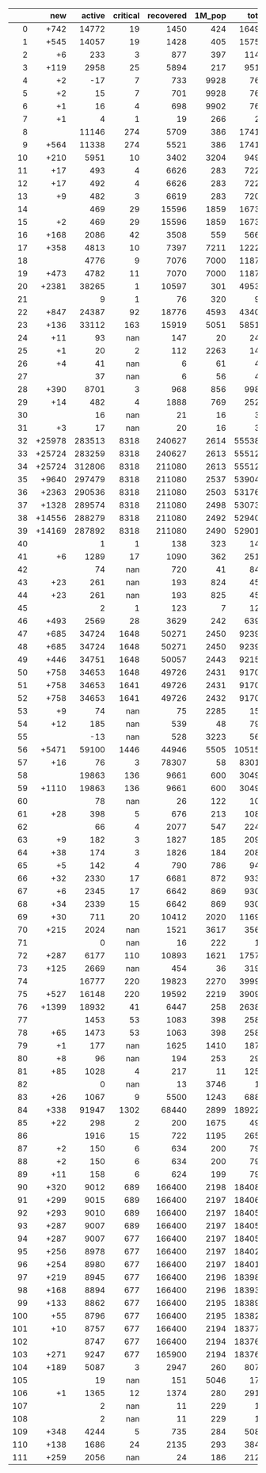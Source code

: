 |     |    new |   active |   critical |   recovered |   1M_pop |   total |
|----:|-------:|---------:|-----------:|------------:|---------:|--------:|
|   0 |   +742 |    14772 |         19 |        1450 |      424 |   16492 |
|   1 |   +545 |    14057 |         19 |        1428 |      405 |   15750 |
|   2 |     +6 |      233 |          3 |         877 |      397 |    1143 |
|   3 |   +119 |     2958 |         25 |        5894 |      217 |    9513 |
|   4 |     +2 |      -17 |          7 |         733 |     9928 |     767 |
|   5 |     +2 |       15 |          7 |         701 |     9928 |     767 |
|   6 |     +1 |       16 |          4 |         698 |     9902 |     765 |
|   7 |     +1 |        4 |          1 |          19 |      266 |      26 |
|   8 |        |    11146 |        274 |        5709 |      386 |   17415 |
|   9 |   +564 |    11338 |        274 |        5521 |      386 |   17415 |
|  10 |   +210 |     5951 |         10 |        3402 |     3204 |    9492 |
|  11 |    +17 |      493 |          4 |        6626 |      283 |    7221 |
|  12 |    +17 |      492 |          4 |        6626 |      283 |    7221 |
|  13 |     +9 |      482 |          3 |        6619 |      283 |    7204 |
|  14 |        |      469 |         29 |       15596 |     1859 |   16733 |
|  15 |     +2 |      469 |         29 |       15596 |     1859 |   16733 |
|  16 |   +168 |     2086 |         42 |        3508 |      559 |    5662 |
|  17 |   +358 |     4813 |         10 |        7397 |     7211 |   12229 |
|  18 |        |     4776 |          9 |        7076 |     7000 |   11871 |
|  19 |   +473 |     4782 |         11 |        7070 |     7000 |   11871 |
|  20 |  +2381 |    38265 |          1 |       10597 |      301 |   49534 |
|  21 |        |        9 |          1 |          76 |      320 |      92 |
|  22 |   +847 |    24387 |         92 |       18776 |     4593 |   43403 |
|  23 |   +136 |    33112 |        163 |       15919 |     5051 |   58517 |
|  24 |    +11 |       93 |        nan |         147 |       20 |     243 |
|  25 |     +1 |       20 |          2 |         112 |     2263 |     141 |
|  26 |     +4 |       41 |        nan |           6 |       61 |      47 |
|  27 |        |       37 |        nan |           6 |       56 |      43 |
|  28 |   +390 |     8701 |          3 |         968 |      856 |    9982 |
|  29 |    +14 |      482 |          4 |        1888 |      769 |    2524 |
|  30 |        |       16 |        nan |          21 |       16 |      38 |
|  31 |     +3 |       17 |        nan |          20 |       16 |      38 |
|  32 | +25978 |   283513 |       8318 |      240627 |     2614 |  555383 |
|  33 | +25724 |   283259 |       8318 |      240627 |     2613 |  555129 |
|  34 | +25724 |   312806 |       8318 |      211080 |     2613 |  555129 |
|  35 |  +9640 |   297479 |       8318 |      211080 |     2537 |  539045 |
|  36 |  +2363 |   290536 |       8318 |      211080 |     2503 |  531768 |
|  37 |  +1328 |   289574 |       8318 |      211080 |     2498 |  530733 |
|  38 | +14556 |   288279 |       8318 |      211080 |     2492 |  529405 |
|  39 | +14169 |   287892 |       8318 |      211080 |     2490 |  529018 |
|  40 |        |        1 |          1 |         138 |      323 |     141 |
|  41 |     +6 |     1289 |         17 |        1090 |      362 |    2519 |
|  42 |        |       74 |        nan |         720 |       41 |     847 |
|  43 |    +23 |      261 |        nan |         193 |      824 |     458 |
|  44 |    +23 |      261 |        nan |         193 |      825 |     458 |
|  45 |        |        2 |          1 |         123 |        7 |     125 |
|  46 |   +493 |     2569 |         28 |        3629 |      242 |    6397 |
|  47 |   +685 |    34724 |       1648 |       50271 |     2450 |   92390 |
|  48 |   +685 |    34724 |       1648 |       50271 |     2450 |   92390 |
|  49 |   +446 |    34751 |       1648 |       50057 |     2443 |   92151 |
|  50 |   +758 |    34653 |       1648 |       49726 |     2431 |   91705 |
|  51 |   +758 |    34653 |       1641 |       49726 |     2431 |   91705 |
|  52 |   +758 |    34653 |       1641 |       49726 |     2432 |   91705 |
|  53 |     +9 |       74 |        nan |          75 |     2285 |     150 |
|  54 |    +12 |      185 |        nan |         539 |       48 |     790 |
|  55 |        |      -13 |        nan |         528 |     3223 |     560 |
|  56 |  +5471 |    59100 |       1446 |       44946 |     5505 |  105159 |
|  57 |    +16 |       76 |          3 |       78307 |       58 |   83017 |
|  58 |        |    19863 |        136 |        9661 |      600 |   30493 |
|  59 |  +1110 |    19863 |        136 |        9661 |      600 |   30493 |
|  60 |        |       78 |        nan |          26 |      122 |     106 |
|  61 |    +28 |      398 |          5 |         676 |      213 |    1084 |
|  62 |        |       66 |          4 |        2077 |      547 |    2246 |
|  63 |     +9 |      182 |          3 |        1827 |      185 |    2092 |
|  64 |    +38 |      174 |          3 |        1826 |      184 |    2083 |
|  65 |     +5 |      142 |          4 |         790 |      786 |     949 |
|  66 |    +32 |     2330 |         17 |        6681 |      872 |    9334 |
|  67 |     +6 |     2345 |         17 |        6642 |      869 |    9308 |
|  68 |    +34 |     2339 |         15 |        6642 |      869 |    9302 |
|  69 |    +30 |      711 |         20 |       10412 |     2020 |   11699 |
|  70 |   +215 |     2024 |        nan |        1521 |     3617 |    3569 |
|  71 |        |        0 |        nan |          16 |      222 |      16 |
|  72 |   +287 |     6177 |        110 |       10893 |     1621 |   17572 |
|  73 |   +125 |     2669 |        nan |         454 |       36 |    3195 |
|  74 |        |    16777 |        220 |       19823 |     2270 |   39994 |
|  75 |   +527 |    16148 |        220 |       19592 |     2219 |   39098 |
|  76 |  +1399 |    18932 |         41 |        6447 |      258 |   26384 |
|  77 |        |     1453 |         53 |        1083 |      398 |    2582 |
|  78 |    +65 |     1473 |         53 |        1063 |      398 |    2582 |
|  79 |     +1 |      177 |        nan |        1625 |     1410 |    1870 |
|  80 |     +8 |       96 |        nan |         194 |      253 |     293 |
|  81 |    +85 |     1028 |          4 |         217 |       11 |    1257 |
|  82 |        |        0 |        nan |          13 |     3746 |      13 |
|  83 |    +26 |     1067 |          9 |        5500 |     1243 |    6885 |
|  84 |   +338 |    91947 |       1302 |       68440 |     2899 |  189220 |
|  85 |    +22 |      298 |          2 |         200 |     1675 |     499 |
|  86 |        |     1916 |         15 |         722 |     1195 |    2655 |
|  87 |     +2 |      150 |          6 |         634 |      200 |     796 |
|  88 |     +2 |      150 |          6 |         634 |      200 |     796 |
|  89 |    +11 |      158 |          6 |         624 |      199 |     794 |
|  90 |   +320 |     9012 |        689 |      166400 |     2198 |  184085 |
|  91 |   +299 |     9015 |        689 |      166400 |     2197 |  184064 |
|  92 |   +293 |     9010 |        689 |      166400 |     2197 |  184058 |
|  93 |   +287 |     9007 |        689 |      166400 |     2197 |  184052 |
|  94 |   +287 |     9007 |        677 |      166400 |     2197 |  184052 |
|  95 |   +256 |     8978 |        677 |      166400 |     2197 |  184021 |
|  96 |   +254 |     8980 |        677 |      166400 |     2197 |  184019 |
|  97 |   +219 |     8945 |        677 |      166400 |     2196 |  183984 |
|  98 |   +168 |     8894 |        677 |      166400 |     2196 |  183933 |
|  99 |   +133 |     8862 |        677 |      166400 |     2195 |  183898 |
| 100 |    +55 |     8796 |        677 |      166400 |     2195 |  183820 |
| 101 |    +10 |     8757 |        677 |      166400 |     2194 |  183775 |
| 102 |        |     8747 |        677 |      166400 |     2194 |  183765 |
| 103 |   +271 |     9247 |        677 |      165900 |     2194 |  183765 |
| 104 |   +189 |     5087 |          3 |        2947 |      260 |    8070 |
| 105 |        |       19 |        nan |         151 |     5046 |     170 |
| 106 |     +1 |     1365 |         12 |        1374 |      280 |    2918 |
| 107 |        |        2 |        nan |          11 |      229 |      13 |
| 108 |        |        2 |        nan |          11 |      229 |      13 |
| 109 |   +348 |     4244 |          5 |         735 |      284 |    5087 |
| 110 |   +138 |     1686 |         24 |        2135 |      293 |    3844 |
| 111 |   +259 |     2056 |        nan |          24 |      186 |    2124 |